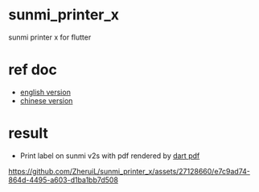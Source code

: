 # sunmi_printer_x

sunmi printer x for flutter

# ref doc
- [english version](https://developer.sunmi.com/docs/en-US/xeghjk491/maceghjk502)
- [chinese version](https://developer.sunmi.com/docs/zh-CN/xeghjk491/mameghjk546)

# result

- Print label on sunmi v2s with pdf rendered by [dart pdf](https://github.com/DavBfr/dart_pdf)


https://github.com/ZheruiL/sunmi_printer_x/assets/27128660/e7c9ad74-864d-4495-a603-d1ba1bb7d508

